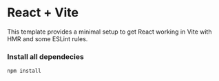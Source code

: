 # React + Vite

This template provides a minimal setup to get React working in Vite with HMR and some ESLint rules.

### Install all dependecies
``` npm install ```
